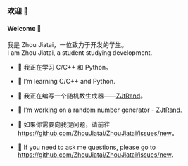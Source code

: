 <!--本作品采用 CC BY-NC-ND 4.0 进行许可。-->

### 欢迎 👋
#### Welcome 👋

我是 Zhou Jiatai，一位致力于开发的学生。  
I am Zhou Jiatai, a student studying development.

- 🌱 我正在学习 C/C++ 和 Python。
- 🌱 I’m learning C/C++ and Python.

- 🔭 我正在编写一个随机数生成器——[ZJtRand](https://github.com/ZhouJiatai/ZJtRand)。
- 🔭 I’m working on a random number generator - [ZJtRand](https://github.com/ZhouJiatai/ZJtRand).

- 💬 如果你需要向我提问题，请前往 <https://github.com/ZhouJiatai/ZhouJiatai/issues/new>。
- 💬 If you need to ask me questions, please go to <https://github.com/ZhouJiatai/ZhouJiatai/issues/new>.

<!--
**ZhouJiatai/ZhouJiatai** is a ✨ _special_ ✨ repository because its `README.md` (this file) appears on your GitHub profile.

Here are some ideas to get you started:

- 🔭 I’m currently working on ...
- 🌱 I’m currently learning ...
- 👯 I’m looking to collaborate on ...
- 🤔 I’m looking for help with ...
- 💬 Ask me about ...
- 📫 How to reach me: ...
- 😄 Pronouns: ...
- ⚡ Fun fact: ...
-->
